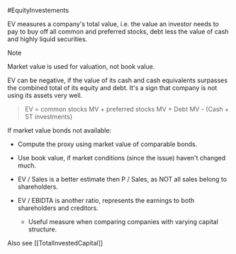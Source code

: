 #EquityInvestements 

EV measures a company's total value, i.e. the value an investor needs to pay to buy off all common and preferred stocks, debt less the value of cash and highly liquid securities. 

> [!Note]
> Market value is used for valuation, not book value. 

EV can be negative, if the value of its cash and cash equivalents surpasses the combined total of its equity and debt. It's a sign that company is not using its assets very well. 

> EV = common stocks MV + preferred stocks MV + Debt MV - (Cash + ST investments)

If market value bonds not available: 
- Compute the proxy using market value of comparable bonds. 
- Use book value, if market conditions (since the issue) haven't changed much. 

- EV / Sales is a better estimate then P / Sales, as NOT all sales belong to shareholders. 
- EV / EBIDTA is another ratio, represents the earnings to both shareholders and creditors. 
	- Useful measure when comparing companies with varying capital structure. 


Also see [[TotalInvestedCapital]]